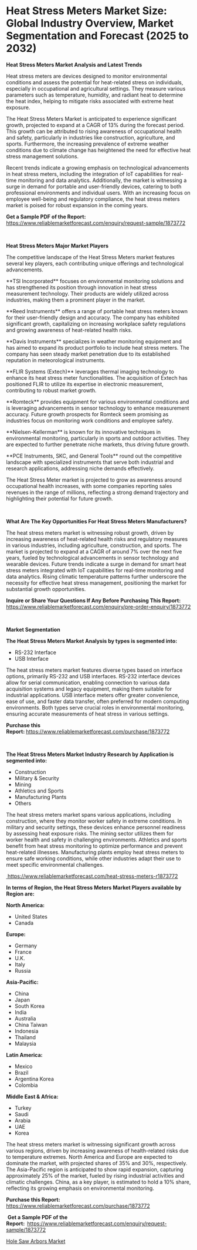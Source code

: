 <p><h1>Heat Stress Meters Market Size: Global Industry Overview, Market Segmentation and Forecast (2025 to 2032)</h1></p><p><strong>Heat Stress Meters Market Analysis and Latest Trends</strong></p>
<p><p>Heat stress meters are devices designed to monitor environmental conditions and assess the potential for heat-related stress on individuals, especially in occupational and agricultural settings. They measure various parameters such as temperature, humidity, and radiant heat to determine the heat index, helping to mitigate risks associated with extreme heat exposure.</p><p>The Heat Stress Meters Market is anticipated to experience significant growth, projected to expand at a CAGR of 13% during the forecast period. This growth can be attributed to rising awareness of occupational health and safety, particularly in industries like construction, agriculture, and sports. Furthermore, the increasing prevalence of extreme weather conditions due to climate change has heightened the need for effective heat stress management solutions.</p><p>Recent trends indicate a growing emphasis on technological advancements in heat stress meters, including the integration of IoT capabilities for real-time monitoring and data analytics. Additionally, the market is witnessing a surge in demand for portable and user-friendly devices, catering to both professional environments and individual users. With an increasing focus on employee well-being and regulatory compliance, the heat stress meters market is poised for robust expansion in the coming years.</p></p>
<p><strong>Get a Sample PDF of the Report:&nbsp;</strong> <a href="https://www.reliablemarketforecast.com/enquiry/request-sample/1873772?utm_campaign=2219&utm_medium=2&utm_source=Github&utm_content=ia&utm_term=16022025&utm_id=heat-stress-meters">https://www.reliablemarketforecast.com/enquiry/request-sample/1873772</a></p>
<p>&nbsp;</p>
<p><strong>Heat Stress Meters Major Market Players</strong></p>
<p><p>The competitive landscape of the Heat Stress Meters market features several key players, each contributing unique offerings and technological advancements. </p><p>**TSI Incorporated** focuses on environmental monitoring solutions and has strengthened its position through innovation in heat stress measurement technology. Their products are widely utilized across industries, making them a prominent player in the market.</p><p>**Reed Instruments** offers a range of portable heat stress meters known for their user-friendly design and accuracy. The company has exhibited significant growth, capitalizing on increasing workplace safety regulations and growing awareness of heat-related health risks.</p><p>**Davis Instruments** specializes in weather monitoring equipment and has aimed to expand its product portfolio to include heat stress meters. The company has seen steady market penetration due to its established reputation in meteorological instruments.</p><p>**FLIR Systems (Extech)** leverages thermal imaging technology to enhance its heat stress meter functionalities. The acquisition of Extech has positioned FLIR to utilize its expertise in electronic measurement, contributing to robust market growth.</p><p>**Romteck** provides equipment for various environmental conditions and is leveraging advancements in sensor technology to enhance measurement accuracy. Future growth prospects for Romteck seem promising as industries focus on monitoring work conditions and employee safety.</p><p>**Nielsen-Kellerman** is known for its innovative techniques in environmental monitoring, particularly in sports and outdoor activities. They are expected to further penetrate niche markets, thus driving future growth.</p><p>**PCE Instruments, SKC, and General Tools** round out the competitive landscape with specialized instruments that serve both industrial and research applications, addressing niche demands effectively.</p><p>The Heat Stress Meter market is projected to grow as awareness around occupational health increases, with some companies reporting sales revenues in the range of millions, reflecting a strong demand trajectory and highlighting their potential for future growth.</p></p>
<p>&nbsp;</p>
<p><strong>What Are The Key Opportunities For Heat Stress Meters Manufacturers?</strong></p>
<p><p>The heat stress meters market is witnessing robust growth, driven by increasing awareness of heat-related health risks and regulatory measures in various industries, including agriculture, construction, and sports. The market is projected to expand at a CAGR of around 7% over the next five years, fueled by technological advancements in sensor technology and wearable devices. Future trends indicate a surge in demand for smart heat stress meters integrated with IoT capabilities for real-time monitoring and data analytics. Rising climatic temperature patterns further underscore the necessity for effective heat stress management, positioning the market for substantial growth opportunities.</p></p>
<p><strong>Inquire or Share Your Questions If Any Before Purchasing This Report:</strong> <a href="https://www.reliablemarketforecast.com/enquiry/pre-order-enquiry/1873772?utm_campaign=2219&utm_medium=2&utm_source=Github&utm_content=ia&utm_term=16022025&utm_id=heat-stress-meters">https://www.reliablemarketforecast.com/enquiry/pre-order-enquiry/1873772</a></p>
<p>&nbsp;</p>
<p><strong>Market Segmentation</strong></p>
<p><strong>The Heat Stress Meters Market Analysis by types is segmented into:</strong></p>
<p><ul><li>RS-232 Interface</li><li>USB Interface</li></ul></p>
<p><p>The heat stress meters market features diverse types based on interface options, primarily RS-232 and USB interfaces. RS-232 interface devices allow for serial communication, enabling connection to various data acquisition systems and legacy equipment, making them suitable for industrial applications. USB interface meters offer greater convenience, ease of use, and faster data transfer, often preferred for modern computing environments. Both types serve crucial roles in environmental monitoring, ensuring accurate measurements of heat stress in various settings.</p></p>
<p><strong>Purchase this Report:&nbsp;</strong><a href="https://www.reliablemarketforecast.com/purchase/1873772?utm_campaign=2219&utm_medium=2&utm_source=Github&utm_content=ia&utm_term=16022025&utm_id=heat-stress-meters">https://www.reliablemarketforecast.com/purchase/1873772</a></p>
<p>&nbsp;</p>
<p><strong>The Heat Stress Meters Market Industry Research by Application is segmented into:</strong></p>
<p><ul><li>Construction</li><li>Military & Security</li><li>Mining</li><li>Athletics and Sports</li><li>Manufacturing Plants</li><li>Others</li></ul></p>
<p><p>The heat stress meters market spans various applications, including construction, where they monitor worker safety in extreme conditions. In military and security settings, these devices enhance personnel readiness by assessing heat exposure risks. The mining sector utilizes them for worker health and safety in challenging environments. Athletics and sports benefit from heat stress monitoring to optimize performance and prevent heat-related illnesses. Manufacturing plants employ heat stress meters to ensure safe working conditions, while other industries adapt their use to meet specific environmental challenges.</p></p>
<p><a href="https://www.reliablemarketforecast.com/heat-stress-meters-r1873772?utm_campaign=2219&utm_medium=2&utm_source=Github&utm_content=ia&utm_term=16022025&utm_id=heat-stress-meters">&nbsp;https://www.reliablemarketforecast.com/heat-stress-meters-r1873772</a></p>
<p><strong>In terms of Region, the Heat Stress Meters Market Players available by Region are:</strong></p>
<p>
    <p> <strong> North America: </strong>
        <ul>
            <li>United States</li>
            <li>Canada</li>
        </ul>
        </p> 
    <p> <strong> Europe: </strong>
        <ul>
            <li>Germany</li>
            <li>France</li>
            <li>U.K.</li>
            <li>Italy</li>
            <li>Russia</li>
        </ul>
        </p> 
    <p> <strong> Asia-Pacific: </strong>
        <ul>
            <li>China</li>
            <li>Japan</li>
            <li>South Korea</li>
            <li>India</li>
            <li>Australia</li>
            <li>China Taiwan</li>
            <li>Indonesia</li>
            <li>Thailand</li>
            <li>Malaysia</li>
        </ul>
        </p> 
    <p> <strong> Latin America: </strong>
        <ul>
            <li>Mexico</li>
            <li>Brazil</li>
            <li>Argentina Korea</li>
            <li>Colombia</li>
        </ul>
        </p> 
    <p> <strong> Middle East & Africa: </strong>
        <ul>
            <li>Turkey</li>
            <li>Saudi</li>
            <li>Arabia</li>
            <li>UAE</li>
            <li>Korea</li>
        </ul>
    </p>
    </p>
<p><p>The heat stress meters market is witnessing significant growth across various regions, driven by increasing awareness of health-related risks due to temperature extremes. North America and Europe are expected to dominate the market, with projected shares of 35% and 30%, respectively. The Asia-Pacific region is anticipated to show rapid expansion, capturing approximately 25% of the market, fueled by rising industrial activities and climatic challenges. China, as a key player, is estimated to hold a 10% share, reflecting its growing emphasis on environmental monitoring.</p></p>
<p><strong>Purchase this Report: </strong><a href="https://www.reliablemarketforecast.com/purchase/1873772?utm_campaign=2219&utm_medium=2&utm_source=Github&utm_content=ia&utm_term=16022025&utm_id=heat-stress-meters">https://www.reliablemarketforecast.com/purchase/1873772</a></p>
<p>&nbsp;<strong>Get a Sample PDF of the Report:&nbsp;&nbsp;</strong><a href="https://www.reliablemarketforecast.com/enquiry/request-sample/1873772?utm_campaign=2219&utm_medium=2&utm_source=Github&utm_content=ia&utm_term=16022025&utm_id=heat-stress-meters">https://www.reliablemarketforecast.com/enquiry/request-sample/1873772</a></p>
<p><strong></strong></p>
<p><p><a href="https://github.com/suleimannichelle7/Market-Research-Report-List-1/blob/main/hole-saw-arbors-market.md?utm_campaign=2219&utm_medium=2&utm_source=Github&utm_content=ia&utm_term=16022025&utm_id=heat-stress-meters">Hole Saw Arbors Market</a></p></p>